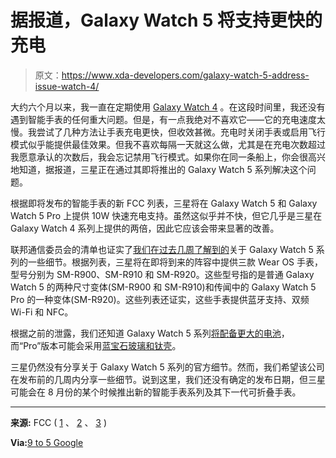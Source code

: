 # 据报道，Galaxy Watch 5 将支持更快的充电

> 原文：<https://www.xda-developers.com/galaxy-watch-5-address-issue-watch-4/>

大约六个月以来，我一直在定期使用 [Galaxy Watch 4](https://www.xda-developers.com/samsung-galaxy-watch-4-classic-review/) 。在这段时间里，我还没有遇到智能手表的任何重大问题。但是，有一点我绝对不喜欢它——它的充电速度太慢。我尝试了几种方法让手表充电更快，但收效甚微。充电时关闭手表或启用飞行模式似乎能提供最佳效果。但我不喜欢每隔一天就这么做，尤其是在充电次数超过我愿意承认的次数后，我会忘记禁用飞行模式。如果你在同一条船上，你会很高兴地知道，据报道，三星正在通过其即将推出的 Galaxy Watch 5 系列解决这个问题。

根据即将发布的智能手表的新 FCC 列表，三星将在 Galaxy Watch 5 和 Galaxy Watch 5 Pro 上提供 10W 快速充电支持。虽然这似乎并不快，但它几乎是三星在 Galaxy Watch 4 系列上提供的两倍，因此它应该会带来显著的改善。

联邦通信委员会的清单也证实了[我们在过去几周了解到的](https://www.xda-developers.com/galaxy-watch-5-watch-5-pro-spotted-latest-samsung-health-beta/)关于 Galaxy Watch 5 系列的一些细节。根据列表，三星将在即将到来的阵容中提供三款 Wear OS 手表，型号分别为 SM-R900、SM-R910 和 SM-R920。这些型号指的是普通 Galaxy Watch 5 的两种尺寸变体(SM-R900 和 SM-R910)和传闻中的 Galaxy Watch 5 Pro 的一种变体(SM-R920)。这些列表还证实，这些手表提供蓝牙支持、双频 Wi-Fi 和 NFC。

根据之前的泄露，我们还知道 Galaxy Watch 5 系列[将配备更大的电池](https://www.xda-developers.com/galaxy-watch-5-battery-report/)，而“Pro”版本可能会采用[蓝宝石玻璃和钛壳](https://www.xda-developers.com/galaxy-watch-5-pro-sapphire-glass-titanium-case/)。

三星仍然没有分享关于 Galaxy Watch 5 系列的官方细节。然而，我们希望该公司在发布前的几周内分享一些细节。说到这里，我们还没有确定的发布日期，但三星可能会在 8 月份的某个时候推出新的智能手表系列及其下一代可折叠手表。

* * *

**来源:** FCC ( [1](https://fccid.io/A3LSMR920) 、 [2](https://fccid.io/A3LSMR910) 、 [3](https://fccid.io/A3LSMR900) )

**Via:**[9 to 5 Google](https://9to5google.com/2022/06/13/galaxy-watch-5-charging-10w/)